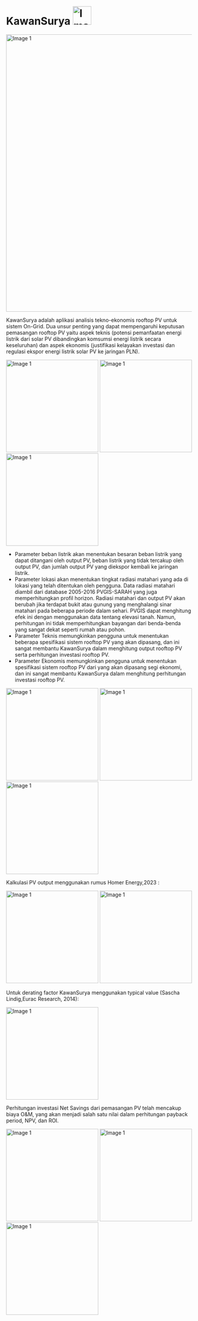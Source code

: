 # KawanSurya   <img src="https://github.com/vinensius/KawanSurya/blob/main/ss/logo_round.png" alt="Image 1" width="50"> 
<img src="https://github.com/vinensius/KawanSurya/blob/main/ss/graphfeat.png" alt="Image 1" width="750">

KawanSurya adalah aplikasi analisis tekno-ekonomis rooftop PV untuk sistem On-Grid. Dua unsur penting yang dapat mempengaruhi keputusan pemasangan rooftop PV  yaitu aspek teknis (potensi pemanfaatan energi listrik dari solar PV dibandingkan komsumsi energi listrik secara keseluruhan) dan aspek ekonomis (justifikasi kelayakan investasi dan regulasi ekspor energi listrik solar PV ke jaringan PLN).

<img src="https://github.com/vinensius/KawanSurya/blob/main/ss/home.png" alt="Image 1" width="250"> <img src="https://github.com/vinensius/KawanSurya/blob/main/ss/beban.png" alt="Image 1" width="250"> <img src="https://github.com/vinensius/KawanSurya/blob/main/ss/lokasi.png" alt="Image 1" width="250">

- Parameter beban listrik akan menentukan besaran beban listrik yang dapat ditangani oleh output PV, beban listrik yang tidak tercakup oleh output PV, dan jumlah output PV yang diekspor kembali ke jaringan listrik.
- Parameter lokasi akan menentukan tingkat radiasi matahari yang ada di lokasi yang telah ditentukan oleh pengguna. Data radiasi matahari diambil dari database 2005-2016 PVGIS-SARAH yang juga memperhitungkan profil horizon. Radiasi matahari dan output PV akan berubah jika terdapat bukit atau gunung yang menghalangi sinar matahari pada beberapa periode dalam sehari. PVGIS dapat menghitung efek ini dengan menggunakan data tentang elevasi tanah. Namun, perhitungan ini tidak memperhitungkan bayangan dari benda-benda yang sangat dekat seperti rumah atau pohon.
- Parameter Teknis memungkinkan pengguna untuk menentukan beberapa spesifikasi sistem rooftop PV yang akan dipasang, dan ini sangat membantu KawanSurya dalam menghitung output rooftop PV serta perhitungan investasi rooftop PV.
- Parameter Ekonomis memungkinkan pengguna untuk menentukan spesifikasi sistem rooftop PV dari yang akan dipasang segi ekonomi, dan ini sangat membantu KawanSurya dalam menghitung perhitungan investasi rooftop PV.

<img src="https://github.com/vinensius/KawanSurya/blob/main/ss/teknis.png" alt="Image 1" width="250"> <img src="https://github.com/vinensius/KawanSurya/blob/main/ss/eko.png" alt="Image 1" width="250"> <img src="https://github.com/vinensius/KawanSurya/blob/main/ss/kalkulasi1.png" alt="Image 1" width="250">

Kalkulasi PV output menggunakan rumus Homer Energy,2023 :

<img src="https://github.com/vinensius/KawanSurya/blob/main/ss/rumuspvout.png" alt="Image 1" width="250">
<img src="https://github.com/vinensius/KawanSurya/blob/main/ss/rumustc.png" alt="Image 1" width="250">

Untuk derating factor KawanSurya menggunakan typical value (Sascha Lindig,Eurac Research, 2014):

<img src="https://github.com/vinensius/KawanSurya/blob/main/ss/derating.png" alt="Image 1" width="250">

Perhitungan investasi Net Savings dari pemasangan PV telah mencakup biaya O&amp;M, yang akan menjadi salah satu nilai dalam perhitungan payback period, NPV, dan ROI.

<img src="https://github.com/vinensius/KawanSurya/blob/main/ss/kalkulasi%202.png" alt="Image 1" width="250"> <img src="https://github.com/vinensius/KawanSurya/blob/main/ss/kalkulasi3.png" alt="Image 1" width="250"> <img src="https://github.com/vinensius/KawanSurya/blob/main/ss/kalukalsi4.png" alt="Image 1" width="250">

